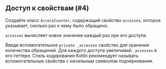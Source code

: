 ## Доступ к свойствам (#4)

Создайте класс `AccessCounter`, содержащий свойство `accesses`, которое указывает, сколько раз к нему было обращено.

<div class="hint">

`accesses` вычисляет новое значение каждый раз при его доступе.

</div>

<div class="hint">

Введи вспомогательное `private _accesses` свойство для хранения количества обращений. Для каждого доступа увеличивай `_accesses` в его геттере. Стиль кодирования Kotlin рекомендует называть вспомогательные свойства с начальным символом подчеркивания.

</div>